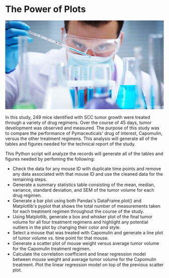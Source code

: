 # The Power of Plots

![](Images/Laboratory.jpg)

In this study, 249 mice identified with SCC tumor growth were treated through a variety of drug regimens. Over the course of 45 days, tumor development was observed and measured. The purpose of this study was to compare the performance of Pymaceuticals' drug of interest, Capomulin, versus the other treatment regimens. This analysis will generate all of the tables and figures needed for the technical report of the study.

This Python script will analyze the records will generate all of the tables and figures needed by perfoming the following:

  - Check the data for any mouse ID with duplicate time points and remove any data associated with that mouse ID and use the cleaned data for the remaining steps.
  - Generate a summary statistics table consisting of the mean, median, variance, standard deviation, and SEM of the tumor volume for each drug regimen.
  - Generate a bar plot using both Pandas's DataFrame.plot() and Matplotlib's pyplot that shows the total number of measurements taken for each treatment regimen throughout the course of the study.
  - Using Matplotlib, generate a box and whisker plot of the final tumor volume for all four treatment regimens and highlight any potential outliers in the plot by changing their color and style.
  - Select a mouse that was treated with Capomulin and generate a line plot of tumor volume vs. time point for that mouse.
  - Generate a scatter plot of mouse weight versus average tumor volume for the Capomulin treatment regimen.
  - Calculate the correlation coefficient and linear regression model between mouse weight and average tumor volume for the Capomulin treatment. Plot the linear regression model on top of the previous scatter plot.
